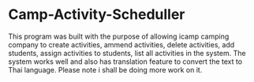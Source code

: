 # Camp-Activity-Scheduller
This program was built with the purpose of allowing icamp camping company to create activities, ammend activities, delete activities, add students, assign activities to students, list all activities in the system. The system works well and also has translation feature to convert the text to Thai language. Please note i shall be doing more work on it.
